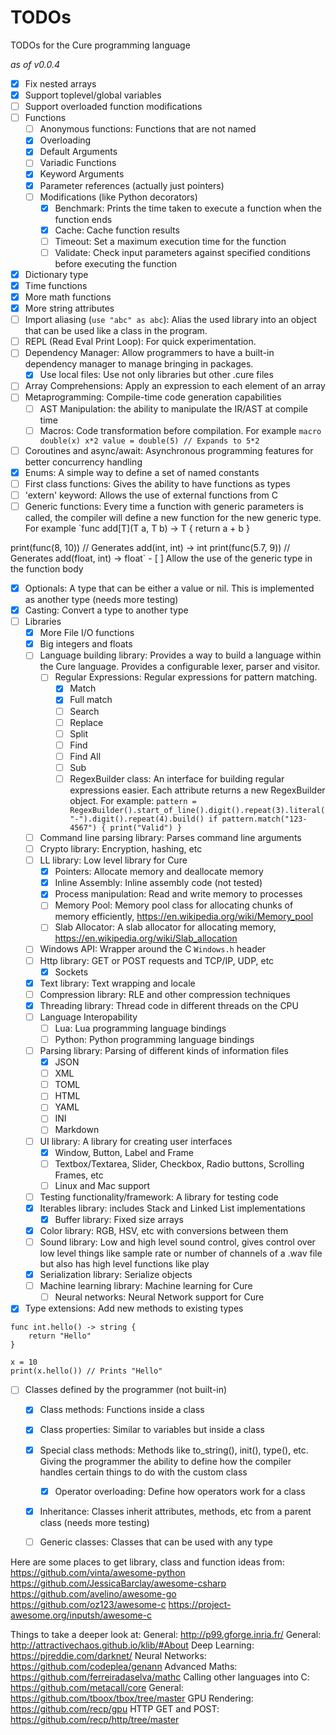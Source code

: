 # TODOs
 TODOs for the Cure programming language

*as of v0.0.4*
- [x] Fix nested arrays
- [x] Support toplevel/global variables
- [ ] Support overloaded function modifications
- [ ] Functions
    - [ ] Anonymous functions: Functions that are not named
    - [x] Overloading
    - [x] Default Arguments
    - [ ] Variadic Functions
    - [x] Keyword Arguments
    - [x] Parameter references (actually just pointers)
    - [ ] Modifications (like Python decorators)
        - [x] Benchmark: Prints the time taken to execute a function when the function ends
        - [x] Cache: Cache function results
        - [ ] Timeout: Set a maximum execution time for the function
        - [ ] Validate: Check input parameters against specified conditions before executing the function
- [x] Dictionary type
- [x] Time functions
- [x] More math functions
- [x] More string attributes
- [ ] Import aliasing (`use "abc" as abc`): Alias the used library into an object that can be used like a class in the program.
- [ ] REPL (Read Eval Print Loop): For quick experimentation.
- [ ] Dependency Manager: Allow programmers to have a built-in dependency manager to manage bringing in packages.
    - [x] Use local files: Use not only libraries but other .cure files
- [ ] Array Comprehensions: Apply an expression to each element of an array
- [ ] Metaprogramming: Compile-time code generation capabilities
    - [ ] AST Manipulation: the ability to manipulate the IR/AST at compile time
    - [ ] Macros: Code transformation before compilation. For example `macro double(x) x*2
value = double(5) // Expands to 5*2`
- [ ] Coroutines and async/await: Asynchronous programming features for better concurrency handling
- [x] Enums: A simple way to define a set of named constants
- [ ] First class functions: Gives the ability to have functions as types
- [ ] 'extern' keyword: Allows the use of external functions from C
- [ ] Generic functions: Every time a function with generic parameters is called, the compiler will define a new function for the new generic type. For example `func add[T](T a, T b) -> T {
    return a + b
}

print(func(8, 10)) // Generates add(int, int) -> int
print(func(5.7, 9)) // Generates add(float, int) -> float`
    - [ ] Allow the use of the generic type in the function body
- [x] Optionals: A type that can be either a value or nil. This is implemented as another type (needs more testing)
- [x] Casting: Convert a type to another type
- [ ] Libraries
    - [x] More File I/O functions
    - [x] Big integers and floats
    - [ ] Language building library: Provides a way to build a language within the Cure language. Provides a configurable lexer, parser and visitor.
        - [ ] Regular Expressions: Regular expressions for pattern matching.
            - [x] Match
            - [x] Full match
            - [ ] Search
            - [ ] Replace
            - [ ] Split
            - [ ] Find
            - [ ] Find All
            - [ ] Sub
            - [ ] RegexBuilder class: An interface for building regular expressions easier. Each attribute returns a new RegexBuilder object. For example: ```pattern = RegexBuilder().start_of_line().digit().repeat(3).literal("-").digit().repeat(4).build()
if pattern.match("123-4567") {
    print("Valid")
}```
    - [ ] Command line parsing library: Parses command line arguments
    - [ ] Crypto library: Encryption, hashing, etc
    - [ ] LL library: Low level library for Cure
        - [x] Pointers: Allocate memory and deallocate memory
        - [x] Inline Assembly: Inline assembly code (not tested)
        - [x] Process manipulation: Read and write memory to processes
        - [ ] Memory Pool: Memory pool class for allocating chunks of memory efficiently, https://en.wikipedia.org/wiki/Memory_pool
        - [ ] Slab Allocator: A slab allocator for allocating memory, https://en.wikipedia.org/wiki/Slab_allocation
    - [ ] Windows API: Wrapper around the C `Windows.h` header
    - [ ] Http library: GET or POST requests and TCP/IP, UDP, etc
        - [x] Sockets
    - [x] Text library: Text wrapping and locale
    - [ ] Compression library: RLE and other compression techniques
    - [x] Threading library: Thread code in different threads on the CPU
    - [ ] Language Interopability
        - [ ] Lua: Lua programming language bindings
        - [ ] Python: Python programming language bindings
    - [ ] Parsing library: Parsing of different kinds of information files
        - [x] JSON
        - [ ] XML
        - [ ] TOML
        - [ ] HTML
        - [ ] YAML
        - [ ] INI
        - [ ] Markdown
    - [ ] UI library: A library for creating user interfaces
        - [x] Window, Button, Label and Frame
        - [ ] Textbox/Textarea, Slider, Checkbox, Radio buttons, Scrolling Frames, etc
        - [ ] Linux and Mac support
    - [ ] Testing functionality/framework: A library for testing code
    - [x] Iterables library: includes Stack and Linked List implementations
        - [x] Buffer library: Fixed size arrays
    - [x] Color library: RGB, HSV, etc with conversions between them
    - [ ] Sound library: Low and high level sound control, gives control over low level things like sample rate or number of channels of a .wav file but also has high level functions like play
    - [x] Serialization library: Serialize objects
    - [ ] Machine learning library: Machine learning for Cure
        - [ ] Neural networks: Neural Network support for Cure
- [x] Type extensions: Add new methods to existing types
```
func int.hello() -> string {
    return "Hello"
}

x = 10
print(x.hello()) // Prints "Hello"
```
- [ ] Classes defined by the programmer (not built-in)
    - [x] Class methods: Functions inside a class
    - [x] Class properties: Similar to variables but inside a class
    - [x] Special class methods: Methods like to_string(), init(), type(), etc. Giving the programmer the ability to define how the compiler handles certain things to do with the custom class
        - [x] Operator overloading: Define how operators work for a class
    - [x] Inheritance: Classes inherit attributes, methods, etc from a parent class (needs more testing)
    - [ ] Generic classes: Classes that can be used with any type


Here are some places to get library, class and function ideas from:
https://github.com/vinta/awesome-python
https://github.com/JessicaBarclay/awesome-csharp
https://github.com/avelino/awesome-go
https://github.com/oz123/awesome-c
https://project-awesome.org/inputsh/awesome-c


Things to take a deeper look at:
General: http://p99.gforge.inria.fr/
General: http://attractivechaos.github.io/klib/#About
Deep Learning: https://pjreddie.com/darknet/
Neural Networks: https://github.com/codeplea/genann
Advanced Maths: https://github.com/ferreiradaselva/mathc
Calling other languages into C: https://github.com/metacall/core
General: https://github.com/tboox/tbox/tree/master
GPU Rendering: https://github.com/recp/gpu
HTTP GET and POST: https://github.com/recp/http/tree/master
